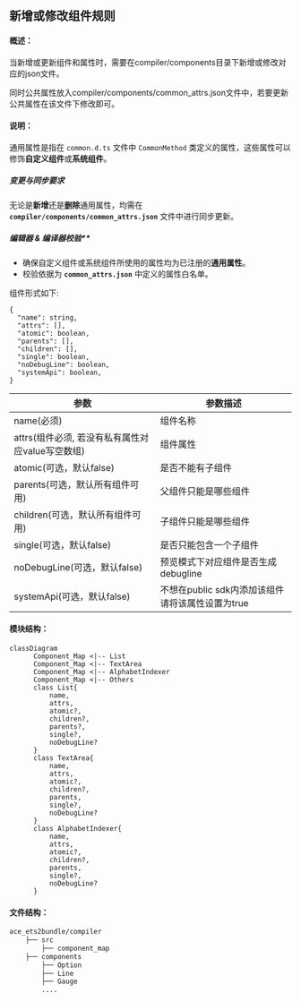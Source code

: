 ## 新增或修改组件规则

#### 概述：

当新增或更新组件和属性时，需要在compiler/components目录下新增或修改对应的json文件。

同时公共属性放入compiler/components/common_attrs.json文件中，若要更新公共属性在该文件下修改即可。

#### **说明：**

 通用属性是指在 `common.d.ts` 文件中 `CommonMethod` 类定义的属性，这些属性可以修饰**自定义组件**或**系统组件**。

##### **变更与同步要求**

无论是**新增**还是**删除**通用属性，均需在 **`compiler/components/common_attrs.json`** 文件中进行同步更新。

##### 编辑器 & 编译器校验**

- 确保自定义组件或系统组件所使用的属性均为已注册的**通用属性**。
- 校验依据为 **`common_attrs.json`** 中定义的属性白名单。

组件形式如下:

```gn
{
  "name": string,
  "attrs": [],
  "atomic": boolean,
  "parents": [],
  "children": [],
  "single": boolean,
  "noDebugLine": boolean,
  "systemApi": boolean,
}
```


| 参数                                             | 参数描述                                         |
| ------------------------------------------------ | ------------------------------------------------ |
| name(必须)                                       | 组件名称                                         |
| attrs(组件必须, 若没有私有属性对应value写空数组) | 组件属性                                         |
| atomic(可选，默认false)                          | 是否不能有子组件                                 |
| parents(可选，默认所有组件可用)                  | 父组件只能是哪些组件                             |
| children(可选，默认所有组件可用)                 | 子组件只能是哪些组件                             |
| single(可选，默认false)                          | 是否只能包含一个子组件                           |
| noDebugLine(可选，默认false)                     | 预览模式下对应组件是否生成debugline              |
| systemApi(可选，默认false)                       | 不想在public sdk内添加该组件请将该属性设置为true |

#### 模块结构：

```mermaid
classDiagram
      Component_Map <|-- List
      Component_Map <|-- TextArea
      Component_Map <|-- AlphabetIndexer
      Component_Map <|-- Others
      class List{
          name,
  		  attrs,
  	      atomic?,
  	      children?,
  	      parents?,
  	      single?,
  	      noDebugLine?
      }
      class TextArea{
          name,
  	      attrs,
  	      atomic?,
  	      children?,
  	      parents,
  	      single?,
  	      noDebugLine?
      }
      class AlphabetIndexer{
          name,
  		  attrs,
  		  atomic?,
  		  children?,
  		  parents,
  	      single?,
  	      noDebugLine?
      }

```

#### 文件结构：

```bash
ace_ets2bundle/compiler
	├── src
   		├── component_map
	├── components
   		├── Option
   		├── Line
		├── Gauge
   		....
```
